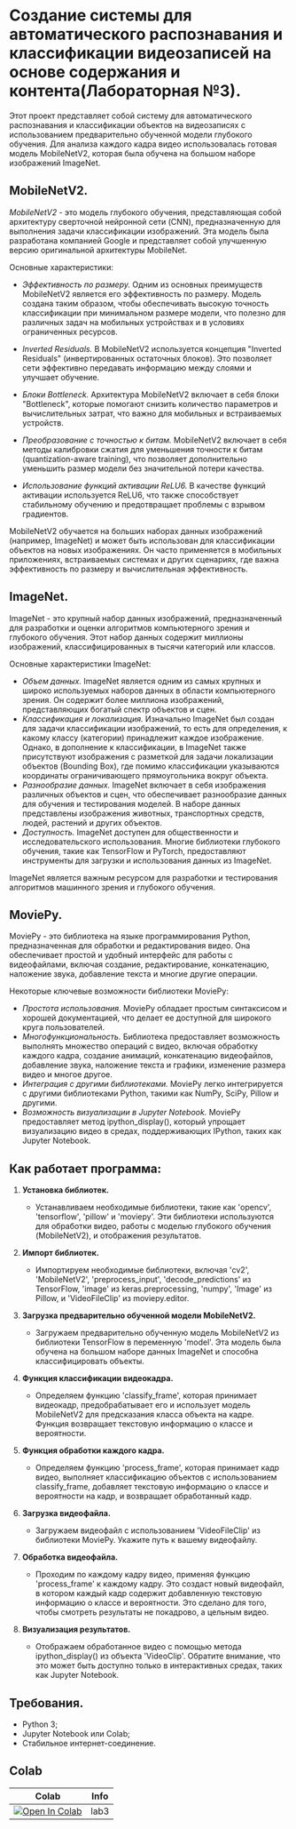 # Создание системы для автоматического распознавания и классификации видеозаписей на основе содержания и контента(Лабораторная №3).

  Этот проект представляет собой систему для автоматического распознавания и классификации объектов на видеозаписях с использованием предварительно обученной модели глубокого   обучения. Для анализа каждого кадра видео использовалась готовая модель MobileNetV2, которая была обучена на большом наборе изображений ImageNet. 

## MobileNetV2.

*MobileNetV2* - это модель глубокого обучения, представляющая собой архитектуру сверточной нейронной сети (CNN), предназначенную для выполнения задачи классификации изображений. Эта модель была разработана компанией Google и представляет собой улучшенную версию оригинальной архитектуры MobileNet.

Основные характеристики: 

 * *Эффективность по размеру.* Одним из основных преимуществ MobileNetV2 является его эффективность по размеру. Модель создана таким образом, чтобы обеспечивать высокую точность классификации при минимальном размере модели, что полезно для различных задач на мобильных устройствах и в условиях ограниченных ресурсов.

  * *Inverted Residuals.* В MobileNetV2 используется концепция "Inverted Residuals" (инвертированных остаточных блоков). Это позволяет сети эффективно передавать информацию между слоями и улучшает обучение.

  * *Блоки Bottleneck.* Архитектура MobileNetV2 включает в себя блоки "Bottleneck", которые помогают снизить количество параметров и вычислительных затрат, что важно для мобильных и встраиваемых устройств.

  * *Преобразование с точностью к битам.* MobileNetV2 включает в себя методы калибровки сжатия для уменьшения точности к битам (quantization-aware training), что позволяет дополнительно уменьшить размер модели без значительной потери качества.

  * *Использование функций активации ReLU6.* В качестве функций активации используется ReLU6, что также способствует стабильному обучению и предотвращает проблемы с взрывом градиентов.

MobileNetV2 обучается на больших наборах данных изображений (например, ImageNet) и может быть использован для классификации объектов на новых изображениях. Он часто применяется в мобильных приложениях, встраиваемых системах и других сценариях, где важна эффективность по размеру и вычислительная эффективность.

## ImageNet.

ImageNet - это крупный набор данных изображений, предназначенный для разработки и оценки алгоритмов компьютерного зрения и глубокого обучения. Этот набор данных содержит миллионы изображений, классифицированных в тысячи категорий или классов.

Основные характеристики ImageNet:

* *Объем данных.* ImageNet является одним из самых крупных и широко используемых наборов данных в области компьютерного зрения. Он содержит более миллиона изображений, представляющих богатый спектр объектов и сцен.
* *Классификация и локализация.* Изначально ImageNet был создан для задачи классификации изображений, то есть для определения, к какому классу (категории) принадлежит каждое изображение. Однако, в дополнение к классификации, в ImageNet также присутствуют изображения с разметкой для задачи локализации объектов (Bounding Box), где помимо классификации указываются координаты ограничивающего прямоугольника вокруг объекта.
* *Разнообразие данных.* ImageNet включает в себя изображения различных объектов и сцен, что обеспечивает разнообразие данных для обучения и тестирования моделей. В наборе данных представлены изображения животных, транспортных средств, людей, растений и других объектов.
* *Доступность.* ImageNet доступен для общественности и исследовательского использования. Многие библиотеки глубокого обучения, такие как TensorFlow и PyTorch, предоставляют инструменты для загрузки и использования данных из ImageNet.

ImageNet является важным ресурсом для разработки и тестирования алгоритмов машинного зрения и глубокого обучения.

## MoviePy.

MoviePy - это библиотека на языке программирования Python, предназначенная для обработки и редактирования видео. Она обеспечивает простой и удобный интерфейс для работы с видеофайлами, включая создание, редактирование, конкатенацию, наложение звука, добавление текста и многие другие операции.

Некоторые ключевые возможности библиотеки MoviePy:

* *Простота использования.* MoviePy обладает простым синтаксисом и хорошей документацией, что делает ее доступной для широкого круга пользователей.
* *Многофункциональность.* Библиотека предоставляет возможность выполнять множество операций с видео, включая обработку каждого кадра, создание анимаций, конкатенацию видеофайлов, добавление звука, наложение текста и графики, изменение размера видео и многое другое.
* *Интеграция с другими библиотеками.* MoviePy легко интегрируется с другими библиотеками Python, такими как NumPy, SciPy, Pillow и другими.
* *Возможность визуализации в Jupyter Notebook.* MoviePy предоставляет метод ipython_display(), который упрощает визуализацию видео в средах, поддерживающих IPython, таких как Jupyter Notebook.


## Как работает программа:
1. **Установка библиотек.**
    * Устанавливаем необходимые библиотеки, такие как 'opencv', 'tensorflow', 'pillow' и 'moviepy'. Эти библиотеки используются для обработки видео, работы с моделью глубокого обучения (MobileNetV2), и отображения результатов.

2. **Импорт библиотек.**
   * Импортируем необходимые библиотеки, включая 'cv2', 'MobileNetV2', 'preprocess_input', 'decode_predictions' из TensorFlow, 'image' из keras.preprocessing, 'numpy', 'Image' из Pillow, и 'VideoFileClip' из moviepy.editor.

3. **Загрузка предварительно обученной модели MobileNetV2.**
   * Загружаем предварительно обученную модель MobileNetV2 из библиотеки TensorFlow в переменную 'model'. Эта модель была обучена на большом наборе данных ImageNet и способна классифицировать объекты.
  
4. **Функция классификации видеокадра.**
    * Определяем функцию 'classify_frame', которая принимает видеокадр, предобрабатывает его и использует модель MobileNetV2 для предсказания класса объекта на кадре. Функция возвращает текстовую информацию о классе и вероятности.
  
5. **Функция обработки каждого кадра.** 
    * Определяем функцию 'process_frame', которая принимает кадр видео, выполняет классификацию объектов с использованием classify_frame, добавляет текстовую информацию о классе и вероятности на кадр, и возвращает обработанный кадр.
  
6. **Загрузка видеофайла.**
    * Загружаем видеофайл с использованием 'VideoFileClip' из библиотеки MoviePy. Укажите путь к вашему видеофайлу.
  
7. **Обработка видеофайла.**
    * Проходим по каждому кадру видео, применяя функцию 'process_frame' к каждому кадру. Это создаст новый видеофайл, в котором каждый кадр содержит добавленную текстовую информацию о классе и вероятности. Это сделано для того, чтобы смотреть результаты не покадрово, а цельным видео.
  
8. **Визуализация результатов.**
    * Отображаем обработанное видео с помощью метода ipython_display() из объекта 'VideoClip'. Обратите внимание, что это может быть доступно только в интерактивных средах, таких как Jupyter Notebook.
  

## Требования.
* Python 3;
* Jupyter Notebook или Colab;
* Стабильное интернет-соединение.

## Colab
| Colab                                                                                                                                                                          | Info               |
| ------------------------------------------------------------------------------------------------------------------------------------------------------------------------------ | ------------------ |
|[![Open In Colab](https://colab.research.google.com/assets/colab-badge.svg)](https://github.com/smonobig/labs/blob/main/lab3.ipynb) |lab3|



